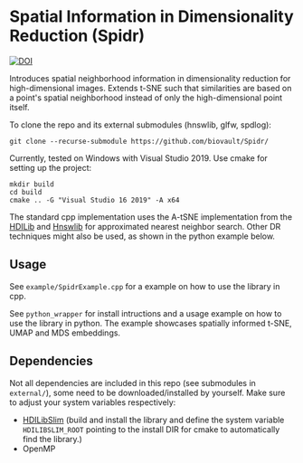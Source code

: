 # Spatial Information in Dimensionality Reduction (Spidr)

[![DOI](https://zenodo.org/badge/460389824.svg)](https://zenodo.org/badge/latestdoi/460389824)

Introduces spatial neighborhood information in dimensionality reduction for high-dimensional images. 
Extends t-SNE such that similarities are based on a point's spatial neighborhood instead of only the high-dimensional point itself.

To clone the repo and its external submodules (hnswlib, glfw, spdlog):

```git clone --recurse-submodule https://github.com/biovault/Spidr/```

Currently, tested on Windows with Visual Studio 2019. Use cmake for setting up the project:
```
mkdir build
cd build
cmake .. -G "Visual Studio 16 2019" -A x64
```

The standard cpp implementation uses the A-tSNE implementation from the [HDILib](https://github.com/biovault/HDILib) and [Hnswlib](https://github.com/nmslib/hnswlib) for approximated nearest neighbor search. Other DR techniques might also be used, as shown in the python example below.

## Usage

See `example/SpidrExample.cpp` for a example on how to use the library in cpp.

See `python_wrapper` for install intructions and a usage example on how to use the library in python. The example showcases spatially informed t-SNE, UMAP and MDS embeddings.

## Dependencies
Not all dependencies are included in this repo (see submodules in `external/`), some need to be downloaded/installed by yourself. 
Make sure to adjust your system variables respectively:
- [HDILibSlim](https://github.com/alxvth/HDILib-slim) (build and install the library and define the system variable `HDILIBSLIM_ROOT` pointing to the install DIR for cmake to automatically find the library.)
- OpenMP
